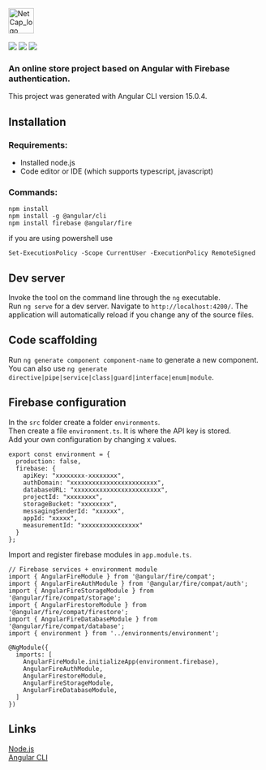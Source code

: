 <a href="#" onclick="return false;"><img src="https://cdn.discordapp.com/attachments/975403202398797919/1060549808135356477/bran1.png" height="50" alt="NetCap_logo"></a>
<br><br>
<a href="#" onclick="return false;"><img src="https://img.shields.io/badge/Node.js-43853D?style=for-the-badge&logo=node.js&logoColor=white"></a>
<a href="#" onclick="return false;"><img src="https://img.shields.io/badge/Angular-DD0031?style=for-the-badge&logo=angular&logoColor=white"></a>
<a href="#" onclick="return false;"><img src="https://img.shields.io/badge/Firebase-039BE5?style=for-the-badge&logo=Firebase&logoColor=white"></a>

### An online store project based on Angular with Firebase authentication. <br>
This project was generated with Angular CLI version 15.0.4.

## Installation

### Requirements:
- Installed node.js
- Code editor or IDE (which supports typescript, javascript)

### Commands:
```
npm install
npm install -g @angular/cli
npm install firebase @angular/fire
```
if you are using powershell use 
```
Set-ExecutionPolicy -Scope CurrentUser -ExecutionPolicy RemoteSigned
```

## Dev server
Invoke the tool on the command line through the `ng` executable.\
Run `ng serve` for a dev server. Navigate to `http://localhost:4200/`. The application will automatically reload if you change any of the source files.

## Code scaffolding

Run `ng generate component component-name` to generate a new component. You can also use `ng generate directive|pipe|service|class|guard|interface|enum|module`.

## Firebase configuration

In the `src` folder create a folder `environments`.\
Then create a file `environment.ts`. It is where the API key is stored.\
Add your own configuration by changing x values.
```
export const environment = {
  production: false,
  firebase: {
    apiKey: "xxxxxxxx-xxxxxxxx",
    authDomain: "xxxxxxxxxxxxxxxxxxxxxxxx",
    databaseURL: "xxxxxxxxxxxxxxxxxxxxxxxx",
    projectId: "xxxxxxxx",
    storageBucket: "xxxxxxxx",
    messagingSenderId: "xxxxxx",
    appId: "xxxxx",
    measurementId: "xxxxxxxxxxxxxxxx"
  }
};
```
Import and register firebase modules in `app.module.ts`.
```
// Firebase services + environment module
import { AngularFireModule } from '@angular/fire/compat';
import { AngularFireAuthModule } from '@angular/fire/compat/auth';
import { AngularFireStorageModule } from '@angular/fire/compat/storage';
import { AngularFirestoreModule } from '@angular/fire/compat/firestore';
import { AngularFireDatabaseModule } from '@angular/fire/compat/database';
import { environment } from '../environments/environment';

@NgModule({
  imports: [
    AngularFireModule.initializeApp(environment.firebase),
    AngularFireAuthModule,
    AngularFirestoreModule,
    AngularFireStorageModule,
    AngularFireDatabaseModule,
  ]
})
```

## Links

[Node.js](https://nodejs.org/)<br>
[Angular CLI](https://github.com/angular/angular-cli)<br>
